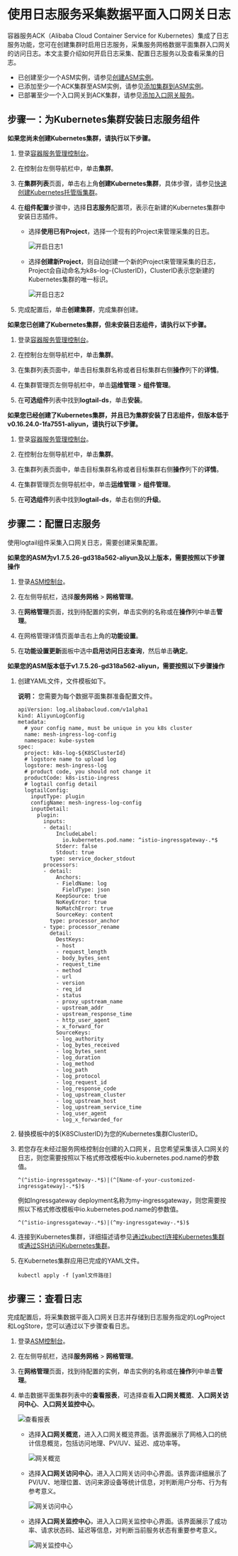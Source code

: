 # 使用日志服务采集数据平面入口网关日志

容器服务ACK（Alibaba Cloud Container Service for Kubernetes）集成了日志服务功能，您可在创建集群时启用日志服务，采集服务网格数据平面集群入口网关的访问日志。本文主要介绍如何开启日志采集、配置日志服务以及查看采集的日志。

-   已创建至少一个ASM实例，请参见[创建ASM实例]()。
-   已添加至少一个ACK集群至ASM实例，请参见[添加集群到ASM实例]()。
-   已部署至少一个入口网关到ACK集群，请参见[添加入口网关服务]()。

## 步骤一：为Kubernetes集群安装日志服务组件

**如果您尚未创建Kubernetes集群，请执行以下步骤。**

1.  登录[容器服务管理控制台](https://cs.console.aliyun.com)。

2.  在控制台左侧导航栏中，单击**集群**。

3.  在**集群列表**页面，单击右上角**创建Kubernetes集群**，具体步骤，请参见[快速创建Kubernetes托管版集群](/intl.zh-CN/快速入门/基础入门/快速创建Kubernetes托管版集群.md)。

4.  在**组件配置**步骤中，选择**日志服务**配置项，表示在新建的Kubernetes集群中安装日志插件。

    -   选择**使用已有Project**，选择一个现有的Project来管理采集的日志。

        ![开启日志1](https://static-aliyun-doc.oss-accelerate.aliyuncs.com/assets/img/zh-CN/8005219951/p100622.png)

    -   选择**创建新Project**，则自动创建一个新的Project来管理采集的日志，Project会自动命名为k8s-log-\{ClusterID\}，ClusterID表示您新建的Kubernetes集群的唯一标识。

        ![开启日志2](https://static-aliyun-doc.oss-accelerate.aliyuncs.com/assets/img/zh-CN/9005219951/p100624.png)

5.  完成配置后，单击**创建集群**，完成集群创建。


**如果您已创建了Kubernetes集群，但未安装日志组件，请执行以下步骤。**

1.  登录[容器服务管理控制台](https://cs.console.aliyun.com)。

2.  在控制台左侧导航栏中，单击**集群**。

3.  在集群列表页面中，单击目标集群名称或者目标集群右侧**操作**列下的**详情**。

4.  在集群管理页左侧导航栏中，单击**运维管理** \> **组件管理**。

5.  在**可选组件**列表中找到**logtail-ds**，单击**安装**。


**如果您已经创建了Kubernetes集群，并且已为集群安装了日志组件，但版本低于v0.16.24.0-1fa7551-aliyun，请执行以下步骤。**

1.  登录[容器服务管理控制台](https://cs.console.aliyun.com)。

2.  在控制台左侧导航栏中，单击**集群**。

3.  在集群列表页面中，单击目标集群名称或者目标集群右侧**操作**列下的**详情**。

4.  在集群管理页左侧导航栏中，单击**运维管理** \> **组件管理**。

5.  在**可选组件**列表中找到**logtail-ds**，单击右侧的**升级**。


## 步骤二：配置日志服务

使用logtail组件采集入口网关日志，需要创建采集配置。

**如果您的ASM为v1.7.5.26-gd318a562-aliyun及以上版本，需要按照以下步骤操作**

1.  登录[ASM控制台](https://servicemesh.console.aliyun.com)。

2.  在左侧导航栏，选择**服务网格** \> **网格管理**。

3.  在**网格管理**页面，找到待配置的实例，单击实例的名称或在**操作**列中单击**管理**。

4.  在网格管理详情页面单击右上角的**功能设置**。

5.  在**功能设置更新**面板中选中**启用访问日志查询**，然后单击**确定**。


**如果您的ASM版本低于v1.7.5.26-gd318a562-aliyun，需要按照以下步骤操作**

1.  创建YAML文件，文件模板如下。

    **说明：** 您需要为每个数据平面集群准备配置文件。

    ```
    apiVersion: log.alibabacloud.com/v1alpha1
    kind: AliyunLogConfig
    metadata:
      # your config name, must be unique in you k8s cluster
      name: mesh-ingress-log-config
      namespace: kube-system
    spec:
      project: k8s-log-${K8SClusterId}
      # logstore name to upload log
      logstore: mesh-ingress-log
      # product code, you should not change it
      productCode: k8s-istio-ingress
      # logtail config detail
      logtailConfig:
        inputType: plugin
        configName: mesh-ingress-log-config
        inputDetail:
          plugin:
            inputs:
            - detail:
                IncludeLabel:
                  io.kubernetes.pod.name: ^istio-ingressgateway-.*$
                Stderr: false
                Stdout: true
              type: service_docker_stdout
            processors:
            - detail:
                Anchors:
                - FieldName: log
                  FieldType: json
                KeepSource: true
                NoKeyError: true
                NoMatchError: true
                SourceKey: content
              type: processor_anchor
            - type: processor_rename
              detail:
                DestKeys:
                - host
                - request_length
                - body_bytes_sent
                - request_time
                - method
                - url
                - version
                - req_id
                - status
                - proxy_upstream_name
                - upstream_addr
                - upstream_response_time
                - http_user_agent
                - x_forward_for
                SourceKeys:
                - log_authority
                - log_bytes_received
                - log_bytes_sent
                - log_duration
                - log_method
                - log_path
                - log_protocol
                - log_request_id
                - log_response_code
                - log_upstream_cluster
                - log_upstream_host
                - log_upstream_service_time
                - log_user_agent
                - log_x_forwarded_for
    ```

2.  替换模板中的$\{K8SClusterID\}为您的Kubernetes集群ClusterID。

3.  若您存在未经过服务网格控制台创建的入口网关，且您希望采集该入口网关的日志，则您需要按照以下格式修改模板中io.kubernetes.pod.name的参数值。

    ```
    ^(^istio-ingressgateway-.*$)|(^[Name-of-your-customized-ingressgateway]-.*$)$
    ```

    例如Ingressgateway deployment名称为my-ingressgateway，则您需要按照以下格式修改模板中io.kubernetes.pod.name的参数值。

    ```
    ^(^istio-ingressgateway-.*$)|(^my-ingressgateway-.*$)$
    ```

4.  连接到Kubernetes集群，详细描述请参见[通过kubectl连接Kubernetes集群](/intl.zh-CN/Kubernetes集群用户指南/集群管理/连接集群/通过kubectl连接Kubernetes集群.md)或[通过SSH访问Kubernetes集群](/intl.zh-CN/Kubernetes集群用户指南/集群管理/连接集群/通过SSH访问Kubernetes集群.md)。

5.  在Kubernetes集群应用已完成的YAML文件。

    ```
    kubectl apply -f [yaml文件路径]
    ```


## 步骤三：查看日志

完成配置后，将采集数据平面入口网关日志并存储到日志服务指定的LogProject和LogStore，您可以通过以下步骤查看日志。

1.  登录[ASM控制台](https://servicemesh.console.aliyun.com)。

2.  在左侧导航栏，选择**服务网格** \> **网格管理**。

3.  在**网格管理**页面，找到待配置的实例，单击实例的名称或在**操作**列中单击**管理**。

4.  单击数据平面集群列表中的**查看报表**，可选择查看**入口网关概览**、**入口网关访问中心**、**入口网关监控中心**。

    ![查看报表](https://static-aliyun-doc.oss-accelerate.aliyuncs.com/assets/img/zh-CN/7005219951/p120561.png)

    -   选择**入口网关概览**，进入入口网关概览界面。该界面展示了网格入口的统计信息概览，包括访问地理、PV/UV、延迟、成功率等。

        ![网关概览](https://static-aliyun-doc.oss-accelerate.aliyuncs.com/assets/img/zh-CN/7005219951/p133385.png)

    -   选择**入口网关访问中心**，进入入口网关访问中心界面。该界面详细展示了PV/UV、地理位置、访问来源设备等统计信息，对判断用户分布、行为有参考意义。

        ![网关访问中心](https://static-aliyun-doc.oss-accelerate.aliyuncs.com/assets/img/zh-CN/7005219951/p133390.png)

    -   选择**入口网关监控中心**，进入入口网关监控中心界面。该界面展示了成功率、请求状态码、延迟等信息，对判断当前服务状态有重要参考意义。

        ![网关监控中心](https://static-aliyun-doc.oss-accelerate.aliyuncs.com/assets/img/zh-CN/7005219951/p133391.png)


